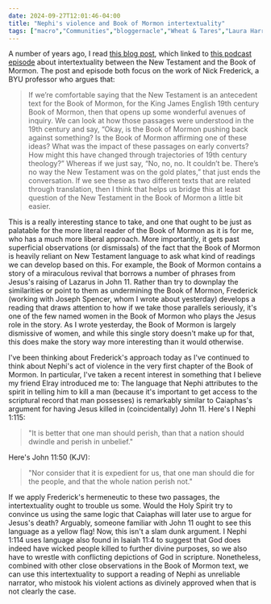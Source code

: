 ```yaml
---
date: 2024-09-27T12:01:46-04:00
title: "Nephi's violence and Book of Mormon intertextuality"
tags: ["macro","Communities","bloggernacle","Wheat & Tares","Laura Harris Hales","LDS Perspectives Podcast","NIck Frederick","Joseph Spencer","Abish","Nephi"]
---
```

A number of years ago, I read [this blog post](https://wheatandtares.org/2018/08/23/byu-professor-nick-frederick-650-new-testament-phrases-intentionally-inserted-into-bom-and-what-it-means-for-bom-historicity/), which linked to [this podcast episode](https://ldsperspectives.com/2018/08/22/intertextuality-book-mormon/) about intertextuality between the New Testament and the Book of Mormon. The post and episode both focus on the work of Nick Frederick, a BYU professor who argues that: 

> If we’re comfortable saying that the New Testament is an antecedent text for the Book of Mormon, for the King James English 19th century Book of Mormon, then that opens up some wonderful avenues of inquiry. We can look at how those passages were understood in the 19th century and say, “Okay, is the Book of Mormon pushing back against something? Is the Book of Mormon affirming one of these ideas? What was the impact of these passages on early converts? How might this have changed through trajectories of 19th century theology?” Whereas if we just say, “No, no, no. It couldn’t be. There’s no way the New Testament was on the gold plates,” that just ends the conversation. If we see these as two different texts that are related through translation, then I think that helps us bridge this at least question of the New Testament in the Book of Mormon a little bit easier.

This is a really interesting stance to take, and one that ought to be just as palatable for the more literal reader of the Book of Mormon as it is for me, who has a much more liberal approach. More importantly, it gets past superficial observations (or dismissals) of the fact that the Book of Mormon is heavily reliant on New Testament language to ask what kind of readings we can develop based on this. For example, the Book of Mormon contains a story of a miraculous revival that borrows a number of phrases from Jesus's raising of Lazarus in John 11. Rather than try to downplay the similarities or point to them as undermining the Book of Mormon, Frederick (working with Joseph Spencer, whom I wrote about yesterday) develops a reading that draws attention to how if we take those parallels seriously, it's one of the few named women in the Book of Mormon who plays the Jesus role in the story. As I wrote yesterday, the Book of Mormon is largely dismissive of women, and while this single story doesn't make up for that, this does make the story way more interesting than it would otherwise.

I've been thinking about Frederick's approach today as I've continued to think about Nephi's act of violence in the very first chapter of the Book of Mormon. In particular, I've taken a recent interest in something that I believe my friend Elray introduced me to: The language that Nephi attributes to the spirit in telling him to kill a man (because it's important to get access to the scriptural record that man possesses) is remarkably similar to Caiaphas's argument for having Jesus killed in (coincidentally) John 11. Here's I Nephi 1:115:

> "It is better that one man should perish, than that a nation should dwindle and perish in unbelief."

Here's John 11:50 (KJV):

> "Nor consider that it is expedient for us, that one man should die for the people, and that the whole nation perish not."

If we apply Frederick's hermeneutic to these two passages, the intertextuality ought to trouble us some. Would the Holy Spirit try to convince us using the same logic that Caiaphas will later use to argue for Jesus's death? Arguably, someone familiar with John 11 ought to see this language as a yellow flag! Now, this isn't a slam dunk argument. I Nephi 1:114 uses language also found in Isaiah 11:4 to suggest that God does indeed have wicked people killed to further divine purposes, so we also have to wrestle with conflicting depictions of God in scripture. Nonetheless, combined with other close observations in the Book of Mormon text, we can use this intertextuality to support a reading of Nephi as unreliable narrator, who mistook his violent actions as divinely approved when that is not clearly the case.

